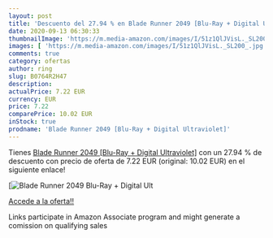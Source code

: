 ```yaml
---
layout: post
title: 'Descuento del 27.94 % en Blade Runner 2049 [Blu-Ray + Digital Ult'
date: 2020-09-13 06:30:33
thumbnailImage: 'https://m.media-amazon.com/images/I/51z1QlJVisL._SL200_.jpg'
images: [ 'https://m.media-amazon.com/images/I/51z1QlJVisL._SL200_.jpg' ]
comments: true
category: ofertas
author: ring
slug: B0764R2H47
description:
actualPrice: 7.22 EUR
currency: EUR
price: 7.22
comparePrice: 10.02 EUR
inStock: true
prodname: 'Blade Runner 2049 [Blu-Ray + Digital Ultraviolet]'
---
```


Tienes [Blade Runner 2049 [Blu-Ray + Digital Ultraviolet]](https://www.amazon.fr/dp/B0764R2H47/?tag=tolees0d-21) con un 27.94 % de descuento con precio de oferta de 7.22 EUR (original: 10.02 EUR) en el siguiente enlace!

[![Blade Runner 2049 [Blu-Ray + Digital Ult](https://m.media-amazon.com/images/I/51z1QlJVisL._SL200_.jpg)](https://www.amazon.fr/dp/B0764R2H47/?tag=tolees0d-21)

[Accede a la oferta!!](https://www.amazon.fr/dp/B0764R2H47/?tag=tolees0d-21)

Links participate in Amazon Associate program and might generate a comission on qualifying sales


